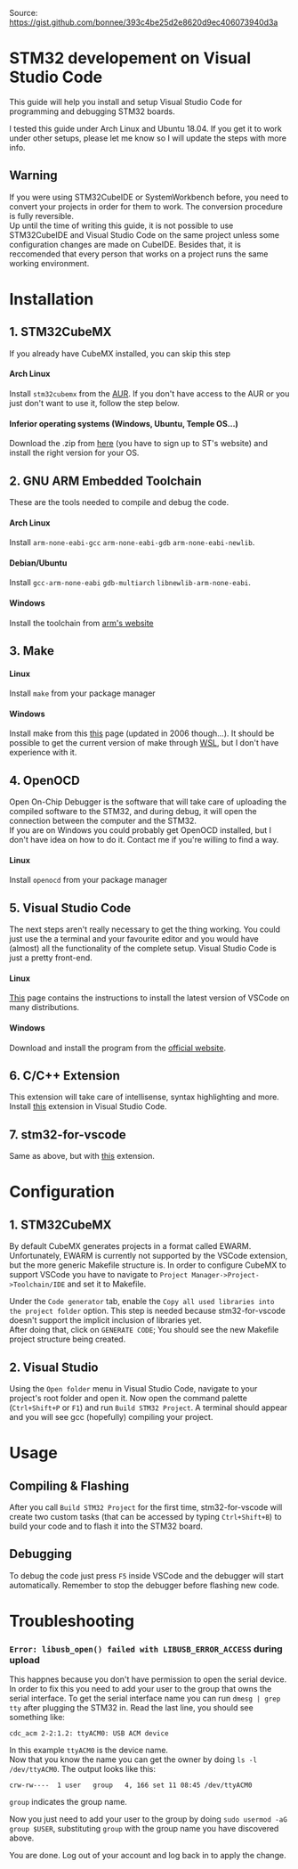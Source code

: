 Source: https://gist.github.com/bonnee/393c4be25d2e8620d9ec406073940d3a

# STM32 developement on Visual Studio Code
This guide will help you install and setup Visual Studio Code for programming and debugging STM32 boards.

I tested this guide under Arch Linux and Ubuntu 18.04. If you get it to work under other setups, please let me know so I will update the steps with more info.

## Warning
If you were using STM32CubeIDE or SystemWorkbench before, you need to convert your projects in order for them to work. The conversion procedure is fully reversible.<br/>
Up until the time of writing this guide, it is not possible to use STM32CubeIDE and Visual Studio Code on the same project unless some configuration changes are made on CubeIDE. 
Besides that, it is reccomended that every person that works on a project runs the same working environment.

# Installation
## 1. STM32CubeMX
If you already have CubeMX installed, you can skip this step
#### Arch Linux
Install `stm32cubemx` from the [AUR](https://wiki.archlinux.org/index.php/Arch_User_Repository). If you don't have access to the AUR or you just don't want to use it, follow the step below.
#### Inferior operating systems (Windows, Ubuntu, Temple OS...)
Download the .zip from [here](https://www.st.com/en/development-tools/stm32cubemx.html) (you have to sign up to ST's website) and install the right version for your OS.

## 2. GNU ARM Embedded Toolchain
These are the tools needed to compile and debug the code.
#### Arch Linux
Install `arm-none-eabi-gcc` `arm-none-eabi-gdb` `arm-none-eabi-newlib`.
#### Debian/Ubuntu
Install `gcc-arm-none-eabi` `gdb-multiarch` `libnewlib-arm-none-eabi`.
#### Windows
Install the toolchain from [arm's website](https://developer.arm.com/tools-and-software/open-source-software/developer-tools/gnu-toolchain/gnu-rm/downloads)

## 3. Make
#### Linux
Install `make` from your package manager
#### Windows
Install make from this [this](http://gnuwin32.sourceforge.net/packages/make.htm) page (updated in 2006 though...). 
It should be possible to get the current version of make through [WSL](https://en.wikipedia.org/wiki/Windows_Subsystem_for_Linux), but I don't have experience with it.

## 4. OpenOCD
Open On-Chip Debugger is the software that will take care of uploading the compiled software to the STM32, and during debug, it will open the connection between the computer and the STM32.<br/>
If you are on Windows you could probably get OpenOCD installed, but I don't have idea on how to do it. Contact me if you're willing to find a way.
#### Linux
Install `openocd` from your package manager

## 5. Visual Studio Code
The next steps aren't really necessary to get the thing working. You could just use the a terminal and your favourite editor and you would have (almost) all the functionality of the complete setup. Visual Studio Code is just a pretty front-end.
#### Linux
[This](https://code.visualstudio.com/docs/setup/linux) page contains the instructions to install the latest version of VSCode on many distributions.
#### Windows
Download and install the program from the [official website](https://code.visualstudio.com/).

## 6. C/C++ Extension
This extension will take care of intellisense, syntax highlighting and more.<br/>
Install [this](https://marketplace.visualstudio.com/items?itemName=ms-vscode.cpptools) extension in Visual Studio Code.
## 7. stm32-for-vscode
Same as above, but with [this](https://marketplace.visualstudio.com/items?itemName=bmd.stm32-for-vscode) extension. 

# Configuration
## 1. STM32CubeMX
By default CubeMX generates projects in a format called EWARM. Unfortunately, EWARM is currently not supported by the VSCode extension, but the more generic Makefile structure is. In order to configure CubeMX to support VSCode you have to navigate to `Project Manager->Project->Toolchain/IDE` and set it to Makefile.

Under the `Code generator` tab, enable the `Copy all used libraries into the project folder` option. This step is needed because stm32-for-vscode doesn't support the implicit inclusion of libraries yet.<br/>
After doing that, click on `GENERATE CODE`; You should see the new Makefile project structure being created.

## 2. Visual Studio
Using the `Open folder` menu in Visual Studio Code, navigate to your project's root folder and open it.
Now open the command palette (`Ctrl+Shift+P` or `F1`) and run `Build STM32 Project`. A terminal should appear and you will see gcc (hopefully) compiling your project.

# Usage
## Compiling & Flashing
After you call `Build STM32 Project` for the first time, stm32-for-vscode will create two custom tasks (that can be accessed by typing `Ctrl+Shift+B`) to build your code and to flash it into the STM32 board.

## Debugging
To debug the code just press `F5` inside VSCode and the debugger will start automatically. Remember to stop the debugger before flashing new code.

# Troubleshooting
### `Error: libusb_open() failed with LIBUSB_ERROR_ACCESS` during upload
This happnes because you don't have permission to open the serial device. In order to fix this you need to add your user to the group that owns the serial interface. To get the serial interface name you can run `dmesg | grep tty` after plugging the STM32 in. Read the last line, you should see something like:
```
cdc_acm 2-2:1.2: ttyACM0: USB ACM device
```
In this example `ttyACM0` is the device name.<br/>
Now that you know the name you can get the owner by doing `ls -l /dev/ttyACM0`. The output looks like this:
```
crw-rw----  1 user   group   4, 166 set 11 08:45 /dev/ttyACM0
```
`group` indicates the group name.

Now you just need to add your user to the group by doing `sudo usermod -aG group $USER`, substituting `group` with the group name you have discovered above.

You are done. Log out of your account and log back in to apply the change.